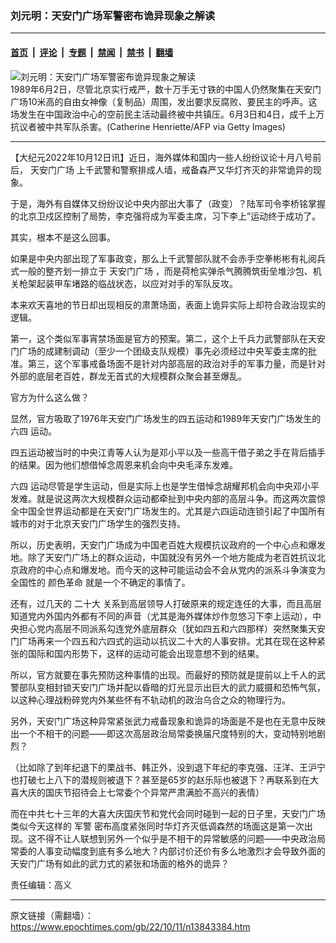 ### 刘元明：天安门广场军警密布诡异现象之解读

---

#### [首页](../../../..?n13843384) &nbsp;|&nbsp; [评论](../../../../../epoch-comment?n13843384) &nbsp;|&nbsp; [专题](../../../../../epoch-special?n13843384) &nbsp;|&nbsp; [禁闻](../../../../../epoch-news?n13843384) &nbsp;|&nbsp; [禁书](../../../../../books?n13843384) &nbsp;|&nbsp; [翻墙](https://github.com/gfw-breaker/nogfw/blob/master/README.md?n13843384)


<div><img alt="刘元明：天安门广场军警密布诡异现象之解读" class="attachment-djy_600_400 size-djy_600_400 wp-post-image" src="https://i.epochtimes.com/assets/uploads/2021/06/id12991313-ET-truth-a5-2-1200x798-600x400.jpg"/>
<div class="caption">
 1989年6月2日，尽管北京实行戒严，数十万手无寸铁的中国人仍然聚集在天安门广场10米高的自由女神像（复制品）周围，发出要求反腐败、要民主的呼声。这场发生在中国政治中心的空前民主活动最终被中共镇压。6月3日和4日，成千上万抗议者被中共军队杀害。(Catherine Henriette/AFP via Getty Images)
</div></div><hr/><div class="post_content" id="artbody" itemprop="articleBody">
 <!-- article content begin -->
 <p>
  【大纪元2022年10月12日讯】近日，海外媒体和国内一些人纷纷议论十月八号前后，
  <ok href="https://www.epochtimes.com/gb/tag/%E5%A4%A9%E5%AE%89%E9%97%A8%E5%B9%BF%E5%9C%BA.html">
   天安门广场
  </ok>
  上千武警和警察排成人墙，戒备森严又华灯齐灭的非常诡异的现象。
 </p>
 <p>
  于是，海外有自媒体又纷纷议论中央内部出大事了（政变）？陆军司令李桥铭掌握的北京卫戍区控制了局势，李克强将成为军委主席，习下李上”运动终于成功了。
 </p>
 <p>
  其实，根本不是这么回事。
 </p>
 <p>
  如果是中央内部出现了军事政变，那么上千武警部队就不会赤手空拳彬彬有礼阅兵式一般的整齐划一排立于
  <ok href="https://www.epochtimes.com/gb/tag/%E5%A4%A9%E5%AE%89%E9%97%A8%E5%B9%BF%E5%9C%BA.html">
   天安门广场
  </ok>
  ，而是荷枪实弹杀气腾腾筑街垒堆沙包、机关枪架起装甲车堵路的临战状态，以应对对手的军队反攻。
 </p>
 <p>
  本来欢天喜地的节日却出现相反的肃萧场面，表面上诡异实际上却符合政治现实的逻辑。
 </p>
 <p>
  第一，这个类似军事宵禁场面是官方的预案。第二，这个上千兵力武警部队在天安门广场的成建制调动（至少一个团级支队规模）事先必须经过中央军委主席的批准。第三，这个军事戒备场面不是针对内部高层的政治对手的军事力量，而是针对外部的底层老百姓，群龙无首式的大规模群众聚会甚至爆乱。
 </p>
 <p>
  官方为什么这么做？
 </p>
 <p>
  显然，官方吸取了1976年天安门广场发生的四五运动和1989年天安门广场发生的
  <ok href="https://www.epochtimes.com/gb/tag/%E5%85%AD%E5%9B%9B.html">
   六四
  </ok>
  运动。
 </p>
 <p>
  四五运动被当时的中央江青等人认为是邓小平以及一些高干借子弟之手在背后插手的结果。因为他们想借悼念周恩来机会向中央毛泽东发难。
 </p>
 <p>
  <ok href="https://www.epochtimes.com/gb/tag/%E5%85%AD%E5%9B%9B.html">
   六四
  </ok>
  运动尽管是学生运动，但是实际上也是学生借悼念胡耀邦机会向中央邓小平发难。就是说这两次大规模群众运动都牵扯到中央内部的高层斗争。而这两次震惊全中国全世界运动都是在天安门广场发生的。尤其是六四运动连锁引起了中国所有城市的对于北京天安门广场学生的强烈支持。
 </p>
 <p>
  所以，历史表明，天安门广场成为中国老百姓大规模抗议政府的一个中心点和爆发地。除了天安门广场上的群众运动，中国就没有另外一个地方能成为老百姓抗议北京政府的中心点和爆发地。而今天的这种可能运动会不会从党内的派系斗争演变为全国性的
  <ok href="https://www.epochtimes.com/gb/tag/%E9%A2%9C%E8%89%B2%E9%9D%A9%E5%91%BD.html">
   颜色革命
  </ok>
  就是一个不确定的事情了。
 </p>
 <p>
  还有，过几天的
  <ok href="https://www.epochtimes.com/gb/tag/%E4%BA%8C%E5%8D%81%E5%A4%A7.html">
   二十大
  </ok>
  关系到高层领导人打破原来的规定连任的大事，而且高层知道党内外国内外都有不同的声音（尤其是海外媒体炒作忽悠习下李上运动），中央担心党内高层不同派系勾连党外底层群众（犹如四五和六四那样）突然聚集天安门广场再来一个四五和六四式的运动以抗议二十大的人事安排。尤其在现在这种紧张的国际和国内形势下，这样的运动可能会出现意想不到的结果。
 </p>
 <p>
  所以，官方就要在事先预防这种事情的出现。而最好的预防就是提前以上千人的武警部队变相封锁天安门广场并配以昏暗的灯光显示出巨大的武力威摄和恐怖气氛，以这种心理战粉碎党内外某些怀有不轨动机的政治乌合之众的物理行为。
 </p>
 <p>
  另外，天安门广场这种异常紧张武力戒备现象和诡异的场面是不是也在无意中反映出一个不相干的问题——即这次高层政治局常委换届尺度特别的大，变动特别地剧烈？
 </p>
 <p>
  （比如除了到年纪退下的栗战书、韩正外，没到退下年纪的李克强、汪洋、王沪宁也打破七上八下的潜规则被退下？甚至是65岁的赵乐际也被退下？再联系到在大喜大庆的国庆节招待会上七常委个个异常严肃满脸不高兴的表情）
 </p>
 <p>
  而在中共七十三年的大喜大庆国庆节和党代会同时碰到一起的日子里，天安门广场类似今天这样的
  <ok href="https://www.epochtimes.com/gb/tag/%E5%86%9B%E8%AD%A6.html">
   军警
  </ok>
  密布高度紧张同时华灯齐灭低调森然的场面这是第一次出现。这不得不让人联想到另外一个似乎是不相干的异常敏感的问题——中央政治局常委的人事变动幅度到底有多么地大？内部讨价还价有多么地激烈才会导致外面的天安门广场有如此的武力式的紧张和场面的格外的诡异？
 </p>
 <p>
  责任编辑：高义
 </p>
 <!-- article content end -->
 <div id="below_article_ad">
 </div>
</div>


---

原文链接（需翻墙）：https://www.epochtimes.com/gb/22/10/11/n13843384.htm